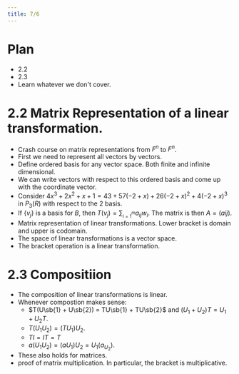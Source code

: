 ```yaml
---
title: 7/6
---
```


# Plan 

- 2.2
- 2.3
- Learn whatever we don't cover.

# 2.2 Matrix Representation of a linear transformation.

- Crash course on matrix representations from $F^n$ to $F^n$.
- First we need to represent all vectors by vectors.
- Define ordered basis for any vector space. Both finite and infinite
  dimensional.
- We can write vectors with respect to this ordered basis and come up with the
  coordinate vector. 
- Consider $4x^3+2x^2+x+1=43 + 57 (-2 + x) + 26 (-2 + x)^2 + 4 (-2 + x)^3$ in
  $P_3(R)$ with respect to the 2 basis.
- If $\{v_j\}$ is a basis for $B$, then $T(v_j)=\sum__{i=1} ^m a_{ij} w_i$.
  The matrix is then $A=(aij)$.
- Matrix representation of linear transformations. Lower bracket is domain and
  upper is codomain.
- The space of linear transformations is a vector space.
- The bracket operation is a linear transformation.

# 2.3 Compositiion

- The composition of linear transformations is linear.
- Whenever compostion makes sense:
    - $T(U\sb{1} + U\sb{2}) = TU\sb{1} + TU\sb{2}$ and $(U_1+U_2)T=U_1+U_2T$.
    - $T(U_1U_2)=(TU_1)U_2$.
    - $TI = IT = T$
    - $a(U_1U_2)=(aU_1)U_2=U_1(a_U_2)$.
- These also holds for matrices.
- proof of matrix multiplication. In particular, the bracket is multiplicative.
